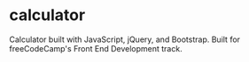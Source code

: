 # calculator
Calculator built with JavaScript, jQuery, and Bootstrap.
Built for freeCodeCamp's Front End Development track.
